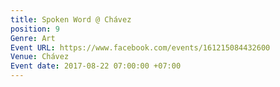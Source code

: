 ```yaml
---
title: Spoken Word @ Chávez
position: 9
Genre: Art
Event URL: https://www.facebook.com/events/161215084432600
Venue: Chávez
Event date: 2017-08-22 07:00:00 +07:00
---
```


